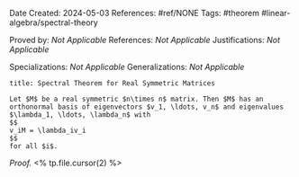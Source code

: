 Date Created: 2024-05-03
References: #ref/NONE
Tags: #theorem #linear-algebra/spectral-theory

Proved by: <i>Not Applicable</i>
References: <i>Not Applicable</i>
Justifications: <i>Not Applicable</i>

Specializations: <i>Not Applicable</i>
Generalizations: <i>Not Applicable</i>

```ad-theorem
title: Spectral Theorem for Real Symmetric Matrices

Let $M$ be a real symmetric $n\times n$ matrix. Then $M$ has an orthonormal basis of eigenvectors $v_1, \ldots, v_n$ and eigenvalues $\lambda_1, \ldots, \lambda_n$ with
$$
v_iM = \lambda_iv_i
$$
for all $i$.

```

<i>Proof.</i> <% tp.file.cursor(2) %>